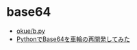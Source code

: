 # base64

* [okue/b.py](https://gist.github.com/okue/f6f04b80a1cc90a1157c0d83bdaed78f)
* [PythonでBase64を車輪の再開発してみた](http://d.hatena.ne.jp/eth0jp/20100413/1271102775)
